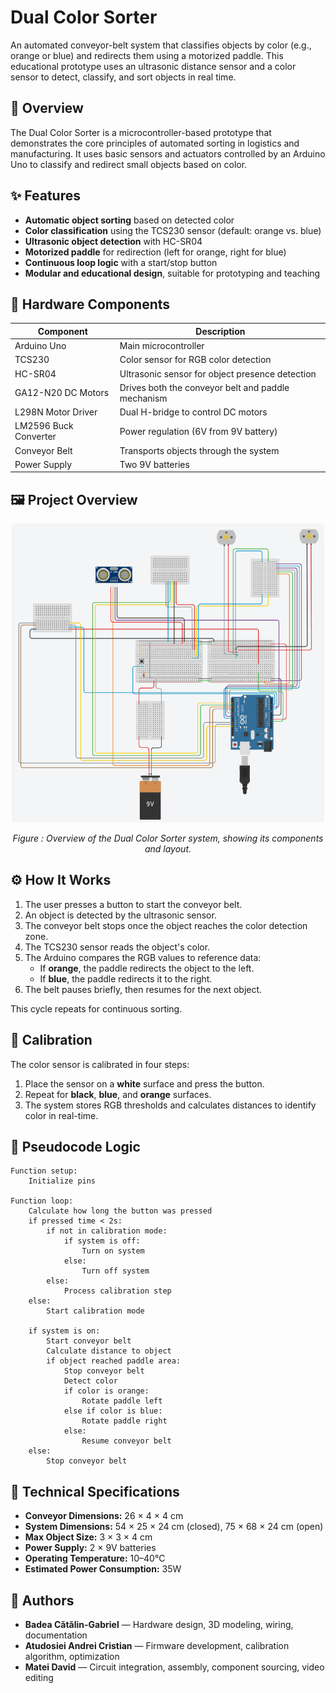 # Dual Color Sorter

An automated conveyor-belt system that classifies objects by color (e.g., orange or blue) and redirects them using a motorized paddle. This educational prototype uses an ultrasonic distance sensor and a color sensor to detect, classify, and sort objects in real time.

## 📌 Overview

The Dual Color Sorter is a microcontroller-based prototype that demonstrates the core principles of automated sorting in logistics and manufacturing. It uses basic sensors and actuators controlled by an Arduino Uno to classify and redirect small objects based on color.

## ✨ Features

- **Automatic object sorting** based on detected color
- **Color classification** using the TCS230 sensor (default: orange vs. blue)
- **Ultrasonic object detection** with HC-SR04
- **Motorized paddle** for redirection (left for orange, right for blue)
- **Continuous loop logic** with a start/stop button
- **Modular and educational design**, suitable for prototyping and teaching

## 🔧 Hardware Components

| Component           | Description                                                                 |
|---------------------|-----------------------------------------------------------------------------|
| Arduino Uno         | Main microcontroller                                                        |
| TCS230              | Color sensor for RGB color detection                                        |
| HC-SR04             | Ultrasonic sensor for object presence detection                             |
| GA12-N20 DC Motors  | Drives both the conveyor belt and paddle mechanism                          |
| L298N Motor Driver  | Dual H-bridge to control DC motors                                          |
| LM2596 Buck Converter | Power regulation (6V from 9V battery)                                    |
| Conveyor Belt       | Transports objects through the system                                       |
| Power Supply        | Two 9V batteries                                                            |

## 🖼️ Project Overview

<p align="center">
  <img src="media/project_scheme.png" alt="Project Overview" width="500"/>
</p>

<p align="center"><em>Figure : Overview of the Dual Color Sorter system, showing its components and layout.</em></p>

## ⚙️ How It Works

1. The user presses a button to start the conveyor belt.
2. An object is detected by the ultrasonic sensor.
3. The conveyor belt stops once the object reaches the color detection zone.
4. The TCS230 sensor reads the object's color.
5. The Arduino compares the RGB values to reference data:
   - If **orange**, the paddle redirects the object to the left.
   - If **blue**, the paddle redirects it to the right.
6. The belt pauses briefly, then resumes for the next object.

This cycle repeats for continuous sorting.

## 🎯 Calibration

The color sensor is calibrated in four steps:
1. Place the sensor on a **white** surface and press the button.
2. Repeat for **black**, **blue**, and **orange** surfaces.
3. The system stores RGB thresholds and calculates distances to identify color in real-time.

## 🔄 Pseudocode Logic

```plaintext
Function setup:
    Initialize pins

Function loop:
    Calculate how long the button was pressed
    if pressed time < 2s:
        if not in calibration mode:
            if system is off:
                Turn on system
            else:
                Turn off system
        else:
            Process calibration step
    else:
        Start calibration mode

    if system is on:
        Start conveyor belt
        Calculate distance to object
        if object reached paddle area:
            Stop conveyor belt
            Detect color
            if color is orange:
                Rotate paddle left
            else if color is blue:
                Rotate paddle right
            else:
                Resume conveyor belt
    else:
        Stop conveyor belt
```

## 📐 Technical Specifications

- **Conveyor Dimensions:** 26 × 4 × 4 cm
- **System Dimensions:** 54 × 25 × 24 cm (closed), 75 × 68 × 24 cm (open)
- **Max Object Size:** 3 × 3 × 4 cm
- **Power Supply:** 2 × 9V batteries
- **Operating Temperature:** 10–40°C
- **Estimated Power Consumption:** 35W

## 👥 Authors

- **Badea Cătălin-Gabriel** — Hardware design, 3D modeling, wiring, documentation
- **Atudosiei Andrei Cristian** — Firmware development, calibration algorithm, optimization
- **Matei David** — Circuit integration, assembly, component sourcing, video editing